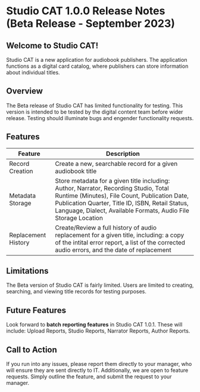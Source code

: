 # Studio CAT 1.0.0 Release Notes (Beta Release - September 2023) 

## Welcome to Studio CAT! 

Studio CAT is a new application for audiobook publishers. The application functions as a digital card catalog, where publishers can store information about individual titles. 

## Overview 

The Beta release of Studio CAT has limited functionality for testing. This version is intended to be tested by the digital content team before wider release. Testing should illuminate bugs and engender functionality requests. 

## Features 

| Feature | Description |
| --- | --- |
| Record Creation | Create a new, searchable record for a given audiobook title |
| Metadata Storage | Store metadata for a given title including: Author, Narrator, Recording Studio, Total Runtime (Minutes), File Count, Publication Date, Publication Quarter, Title ID, ISBN, Retail Status, Language, Dialect, Available Formats, Audio File Storage Location |
| Replacement History | Create/Review a full history of audio replacement for a given title, including: a copy of the intital error report, a list of the corrected audio errors, and the date of replacement |

## Limitations 

The Beta version of Studio CAT is fairly limited. Users are limited to creating, searching, and viewing title records for testing purposes. 

## Future Features 

Look forward to **batch reporting features** in Studio CAT 1.0.1. These will include: Upload Reports, Studio Reports, Narrator Reports, Author Reports. 

## Call to Action 

If you run into any issues, please report them directly to your manager, who will ensure they are sent directly to IT. Additionally, we are open to feature requests. Simply outline the feature, and submit the request to your manager. 

